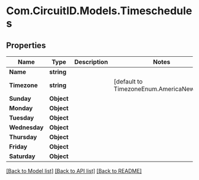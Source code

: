 
# Com.CircuitID.Models.Timeschedules

## Properties

Name | Type | Description | Notes
------------ | ------------- | ------------- | -------------
**Name** | **string** |  | 
**Timezone** | **string** |  | [default to TimezoneEnum.AmericaNewYork]
**Sunday** | **Object** |  | 
**Monday** | **Object** |  | 
**Tuesday** | **Object** |  | 
**Wednesday** | **Object** |  | 
**Thursday** | **Object** |  | 
**Friday** | **Object** |  | 
**Saturday** | **Object** |  | 

[[Back to Model list]](../README.md#documentation-for-models)
[[Back to API list]](../README.md#documentation-for-api-endpoints)
[[Back to README]](../README.md)


